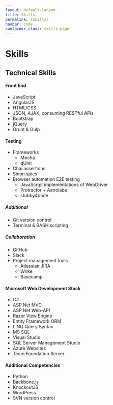```yaml
---
layout: default-lanyon
title: Skills
permalink: /skills/
navbar: code
container_class: skills-page
---
```

<h1 class="page-title">Skills</h1>

## Technical Skills

<!-- #TODO: two-column responsive grid -->

#### Front End

* JavaScript
* AngularJS
* HTML/CSS
* JSON, AJAX, consuming RESTful APIs
* Bootstrap
* jQuery
* Grunt & Gulp

#### Testing

<!-- * Karma -->
* Frameworks
    * Mocha
    * qUnit
* Chai assertions
* Sinon spies
* Browser automation E2E testing
    * JavaScript implementations of WebDriver
    * Protractor + Astrolabe
    * stubby4node

##### Additional

* Git version control
* Terminal & BASH scripting

##### Collaboration

* GitHub
* Slack
* Project management tools
    * Atlassian JIRA
    * Wrike
    * Basecamp

#### Microsoft Web Development Stack
* C#
* ASP.Net MVC
* ASP.Net Web-API
* Razor View Engine
* Entity Framework ORM
* LINQ Query Syntax
* MS SQL
* Visual Studio
* SQL Server Management Studio
* Azure Websites
* Team Foundation Server

#### Additional Competencies
* Python
* Backbone.js
* KnockoutJS
* WordPress
* SVN version control

<!-- organize by category
“Proficiencies” and “Competencies"
* strong skills
    * technologies that you work with everyday
* skills that you have a working knowledge of
    * from a previous job
    * from side projects
    * from tutorials, etc. -->
